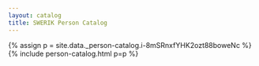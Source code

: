 ```yaml
---
layout: catalog
title: SWERIK Person Catalog
---
```

{% assign p = site.data._person-catalog.i-8mSRnxfYHK2ozt88boweNc %}
{% include person-catalog.html p=p %}

